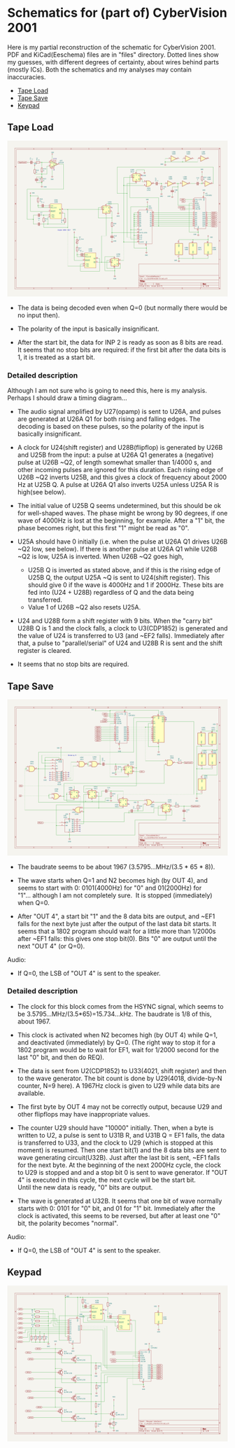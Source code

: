 # Schematics for (part of) CyberVision 2001

Here is my partial reconstruction of the schematic for CyberVision 2001. 
PDF and KiCad(Eeschema) files are in "files" directory. 
Dotted lines show my guesses, with different degrees of certainty, 
about wires behind parts (mostly ICs). 
Both the schematics and my analyses may contain inaccuracies. 


  - [Tape Load](#tape-load)
  - [Tape Save](#tape-save)
  - [Keypad](#keypad)

## Tape Load

![Tape Load](files/cv_cassettereader.png)

* The data is being decoded even when Q=0 (but normally there would be no input then).

* The polarity of the input is basically insignificant.

* After the start bit, the data for INP 2 is ready as soon as 8 bits are read.
It seems that no stop bits are required:
if the first bit after the data bits is 1, it is treated as a start bit.

### Detailed description

Although I am not sure who is going to need this, here is my analysis. 
Perhaps I should draw a timing diagram...

* The audio signal amplified by U27(opamp) is sent to U26A,
and pulses are generated at U26A Q1 for both rising and falling edges.
The decoding is based on these pulses,
so the polarity of the input is basically insignificant.

* A clock for U24(shift register) and U28B(flipflop) is generated
by U26B and U25B from the input:
a pulse at U26A Q1 generates a (negative) pulse at U26B ~Q2,
of length somewhat smaller than 1/4000 s,
and other incoming pulses are ignored for this duration.
Each rising edge of U26B ~Q2 inverts U25B,
and this gives a clock of frequency about 2000 Hz at U25B Q.
A pulse at U26A Q1 also inverts U25A unless U25A R is high(see below). 

* The initial value of U25B Q seems undetermined,
but this should be ok for well-shaped waves.
The phase might be wrong by 90 degrees, if one wave of 4000Hz is lost at the beginning, for example.
After a "1" bit, the phase becomes right, but this first "1" might be read as "0".

* U25A should have 0 initially (i.e. when the pulse at U26A Q1 drives U26B ~Q2 low, see below). 
If there is another pulse at U26A Q1 while U26B ~Q2 is low, U25A is inverted. 
When U26B ~Q2 goes high, 
  - U25B Q is inverted as stated above, 
and if this is the rising edge of U25B Q, the output U25A ~Q is sent to U24(shift register).
This should give 0 if the wave is 4000Hz and 1 if 2000Hz.
These bits are fed into (U24 + U28B) regardless of Q
and the data being transferred.
  - Value 1 of U26B ~Q2 also resets U25A. 

* U24 and U28B form a shift register with 9 bits.
When the "carry bit" U28B Q is 1 and the clock falls,
a clock to U3(CDP1852) is generated
and the value of U24 is transferred to U3 (and ~EF2 falls).
Immediately after that, a pulse to "parallel/serial" of U24 and U28B R is sent
and the shift register is cleared.

* It seems that no stop bits are required.


## Tape Save

![Tape Save](files/cv_cassettewriter.png)

* The baudrate seems to be about 1967 (3.5795...MHz/(3.5 * 65 * 8)).

* The wave starts when Q=1 and N2 becomes high (by OUT 4),
and seems to start with 0: 0101(4000Hz) for "0" and 01(2000Hz) for "1"... although I am not completely sure. 
It is stopped (immediately) when Q=0.

* After "OUT 4", a start bit "1" and the 8 data bits are output,
and ~EF1 falls for the next byte just after the output of the last data bit starts. 
It seems that a 1802 program should wait for a little more than 1/2000s 
after ~EF1 falls: 
this gives one stop bit(0). 
Bits "0" are output until the next "OUT 4" (or Q=0).

Audio:
* If Q=0, the LSB of "OUT 4" is sent to the speaker.

### Detailed description

* The clock for this block comes from the HSYNC signal,
which seems to be 3.5795...MHz/(3.5*65)=15.734...kHz.
The baudrate is 1/8 of this, about 1967.

* This clock is activated when N2 becomes high (by OUT 4) while Q=1,
and deactivated (immediately) by Q=0.
(The right way to stop it for a 1802 program would be to wait for EF1,
wait for 1/2000 second for the last "0" bit, and then do REQ).

* The data is sent from U2(CDP1852) to U33(4021, shift register)
and then to the wave generator.
The bit count is done by U29(4018, divide-by-N counter, N=9 here).
A 1967Hz clock is given to U29 while data bits are available.

* The first byte by OUT 4 may not be correctly output,
because U29 and other flipflops may have inappropriate values.

* The counter U29 should have "10000" initially. 
Then, when a byte is written to U2,
a pulse is sent to U31B R, and U31B Q = EF1 falls,
the data is transferred to U33, and the clock to U29
(which is stopped at this moment) is resumed.
Then one start bit(1) and the 8 data bits are sent to wave generating circuit(U32B). 
Just after the last bit is sent, 
~EF1 falls for the next byte. 
At the beginning of the next 2000Hz cycle, the clock to U29 is stopped and 
and a stop bit 0 is sent to wave generator. 
If "OUT 4" is executed in this cycle, the next cycle will be the start bit.  
Until the new data is ready, "0" bits are output.

* The wave is generated at U32B.
It seems that one bit of wave normally starts with 0: 0101 for "0" bit, and 01 for "1" bit.
Immediately after the clock is activated, this seems to be reversed,
but after at least one "0" bit, the polarity becomes "normal".

Audio:
* If Q=0, the LSB of "OUT 4" is sent to the speaker.


## Keypad

![Keypad](files/cv_keypad_interface.png)
